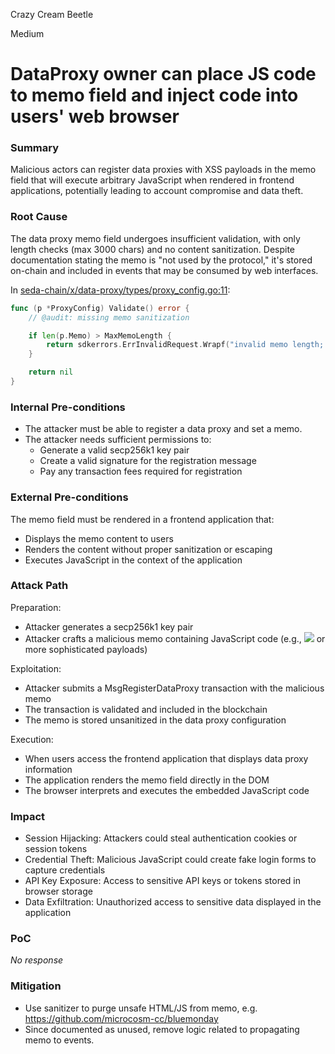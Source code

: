 Crazy Cream Beetle

Medium

# DataProxy owner can place JS code to memo field and inject code into users' web browser

### Summary

Malicious actors can register data proxies with XSS payloads in the memo field that will execute arbitrary JavaScript when rendered in frontend applications, potentially leading to account compromise and data theft.

### Root Cause

The data proxy memo field undergoes insufficient validation, with only length checks (max 3000 chars) and no content sanitization. 
Despite documentation stating the memo is "not used by the protocol," it's stored on-chain and included in events that may be consumed by web interfaces.

In [seda-chain/x/data-proxy/types/proxy_config.go:11](https://github.com/sherlock-audit/2024-12-seda-protocol/blob/main/seda-chain/x/data-proxy/types/proxy_config.go#L11):
```go
func (p *ProxyConfig) Validate() error {
	// @audit: missing memo sanitization

	if len(p.Memo) > MaxMemoLength {
		return sdkerrors.ErrInvalidRequest.Wrapf("invalid memo length; got: %d, max < %d", len(p.Memo), MaxMemoLength)
	}

	return nil
}
```

### Internal Pre-conditions

- The attacker must be able to register a data proxy and set a memo.
- The attacker needs sufficient permissions to:
  - Generate a valid secp256k1 key pair
  - Create a valid signature for the registration message
  - Pay any transaction fees required for registration

### External Pre-conditions

The memo field must be rendered in a frontend application that:
- Displays the memo content to users
- Renders the content without proper sanitization or escaping
- Executes JavaScript in the context of the application

### Attack Path

Preparation: 
- Attacker generates a secp256k1 key pair
- Attacker crafts a malicious memo containing JavaScript code (e.g., <img src="x" onerror="alert('XSS')"> or more sophisticated payloads)

Exploitation:
- Attacker submits a MsgRegisterDataProxy transaction with the malicious memo
- The transaction is validated and included in the blockchain
- The memo is stored unsanitized in the data proxy configuration

Execution:
- When users access the frontend application that displays data proxy information
- The application renders the memo field directly in the DOM
- The browser interprets and executes the embedded JavaScript code

### Impact

- Session Hijacking: Attackers could steal authentication cookies or session tokens
- Credential Theft: Malicious JavaScript could create fake login forms to capture credentials
- API Key Exposure: Access to sensitive API keys or tokens stored in browser storage
- Data Exfiltration: Unauthorized access to sensitive data displayed in the application

### PoC

_No response_

### Mitigation

- Use sanitizer to purge unsafe HTML/JS from memo, e.g. https://github.com/microcosm-cc/bluemonday
- Since documented as unused, remove logic related to propagating memo to events.